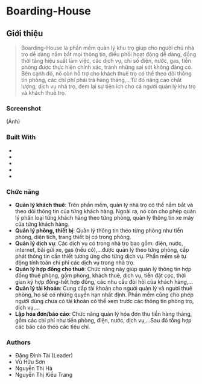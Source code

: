 # Boarding-House

## Giới thiệu
>Boarding-House là phần mềm quản lý khu trọ giúp cho người chủ nhà trọ dễ dàng nắm bắt mọi thông tin, điều phối hoạt động dễ dàng, đồng thời tăng hiệu suất làm việc, các dịch vụ, chỉ số điện, nước, gas, tiền phòng được thực hiện chính xác, tránh những sai sót không đáng có. Bên cạnh đó, nó còn hỗ trợ cho khách thuê trọ có thể theo dõi thông tin phòng, các chí phí phải trả hàng tháng,...Từ đó nâng cao chất lượng, dịch vụ nhà trọ, đem lại sự tiện ích cho cả người quản lý khu trọ và khách thuê trọ.
### Screenshot		
(Ảnh)
### Built With
-
-
-
-
-
### Chức năng
- **Quản lý khách thuê**: Trên phần mềm, quản lý nhà trọ có thể nắm bắt và theo dõi thông tin của từng khách hàng. Ngoài ra, nó còn cho phép quản lý phân loại từng khách hàng theo từng phòng, quản lý thông tin xe máy của từng khách hàng.
- **Quản lý phòng, thiết bị**: Quản lý thông tin theo từng phòng như tiền phòng, diện tích, trang thiết bị có trong phòng.
- **Quản lý dịch vụ**: Các dịch vụ có trong nhà trọ bao gồm: điện, nước, internet, bãi gửi xe, gas (nếu có),...được quản lý theo từng phòng, cấp phát thông tin cần thiết tương ứng cho từng dịch vụ. Phần mềm sẽ tự động tính toán chi phí các dịch vụ trong nhà trọ.
- **Quản lý hợp đồng cho thuê**: Chức năng này giúp quản lý thông tin hợp đồng thuê phòng, gồm phòng, khách thuê, dịch vụ, tiền đặt cọc, thời gian ký hợp đồng-hết hợp đồng, các nhu cầu đòi hỏi của khách hàng,...
- **Quản lý tài khoản**: Cung cấp tài khoản cho người quản lý và người thuê phòng, họ sẽ có những quyền hạn nhất định. Phần mềm cũng cho phép người dùng chưa có tài khoản có thể xem trước các thông tin phòng trọ, dịch vụ,...
- **Lập hóa đơn/báo cáo**: Chức năng quản lý hóa đơn thu tiền hàng tháng, gồm các chi phí như tiền phòng, điện, nước, dịch vụ,...Sau đó tổng hợp các báo cáo theo các tiêu chí.
### Authors
- Đặng Đình Tài (Leader)
- Vũ Hữu Sơn
- Nguyễn Thị Hà
- Nguyễn Thị Kiều Trang
